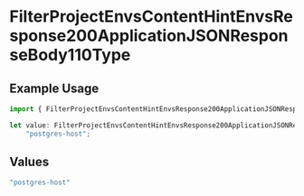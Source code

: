 # FilterProjectEnvsContentHintEnvsResponse200ApplicationJSONResponseBody110Type

## Example Usage

```typescript
import { FilterProjectEnvsContentHintEnvsResponse200ApplicationJSONResponseBody110Type } from "@vercel/sdk/models/operations";

let value: FilterProjectEnvsContentHintEnvsResponse200ApplicationJSONResponseBody110Type =
    "postgres-host";
```

## Values

```typescript
"postgres-host"
```